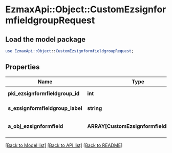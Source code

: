 # EzmaxApi::Object::CustomEzsignformfieldgroupRequest

## Load the model package
```perl
use EzmaxApi::Object::CustomEzsignformfieldgroupRequest;
```

## Properties
Name | Type | Description | Notes
------------ | ------------- | ------------- | -------------
**pki_ezsignformfieldgroup_id** | **int** | The unique ID of the Ezsignformfieldgroup | [optional] 
**s_ezsignformfieldgroup_label** | **string** | The Label for the Ezsignformfieldgroup | [optional] 
**a_obj_ezsignformfield** | **ARRAY[CustomEzsignformfieldRequest]** | An array containing all the values to fill the Ezsignform. | 

[[Back to Model list]](../README.md#documentation-for-models) [[Back to API list]](../README.md#documentation-for-api-endpoints) [[Back to README]](../README.md)


